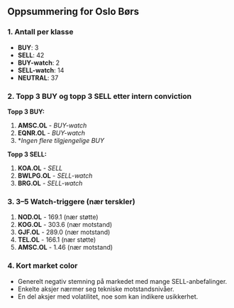 ## Oppsummering for Oslo Børs

### 1. Antall per klasse
- **BUY**: 3
- **SELL**: 42
- **BUY-watch**: 2
- **SELL-watch**: 14
- **NEUTRAL**: 37

### 2. Topp 3 BUY og topp 3 SELL etter intern conviction
**Topp 3 BUY:**
1. **AMSC.OL** - *BUY-watch*
2. **EQNR.OL** - *BUY-watch*
3. **Ingen flere tilgjengelige BUY*

**Topp 3 SELL:**
1. **KOA.OL** - *SELL*
2. **BWLPG.OL** - *SELL-watch*
3. **BRG.OL** - *SELL-watch*

### 3. 3–5 Watch-triggere (nær terskler)
1. **NOD.OL** - 169.1 (nær støtte)
2. **KOG.OL** - 303.6 (nær motstand)
3. **GJF.OL** - 289.0 (nær motstand)
4. **TEL.OL** - 166.1 (nær støtte)
5. **AMSC.OL** - 1.46 (nær motstand)

### 4. Kort market color
- Generelt negativ stemning på markedet med mange SELL-anbefalinger.
- Enkelte aksjer nærmer seg tekniske motstandsnivåer.
- En del aksjer med volatilitet, noe som kan indikere usikkerhet.